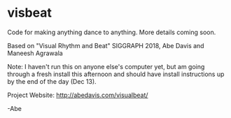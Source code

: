 # visbeat
Code for making anything dance to anything. More details coming soon.

Based on "Visual Rhythm and Beat" SIGGRAPH 2018, Abe Davis and Maneesh Agrawala


Note:
I haven't run this on anyone else's computer yet, but am going through a fresh install this afternoon and should have install instructions up by the end of the day (Dec 13).

Project Website: http://abedavis.com/visualbeat/

-Abe

